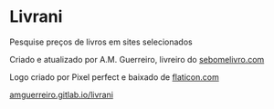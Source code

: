 # Livrani

Pesquise preços de livros em sites selecionados

Criado e atualizado por A.M. Guerreiro, livreiro do [sebomelivro.com](https://sebomelivro.com)

Logo criado por Pixel perfect e baixado de [flaticon.com](https://flaticon.com)

[amguerreiro.gitlab.io/livrani](https://amguerreiro.gitlab.io/livrani)
